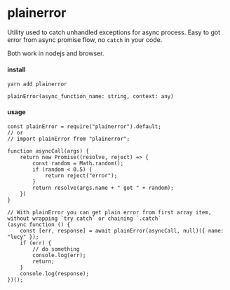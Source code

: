 # plainerror
Utility used to catch unhandled exceptions for async process. Easy to got error from async promise flow, no `catch` in your code.

Both work in nodejs and browser.

#### install

```
yarn add plainerror
```
```
plainError(async_function_name: string, context: any)
```
#### usage

```
const plainError = require("plainerror").default;
// or 
// import plainError from "plainerror"; 

function asyncCall(args) {
    return new Promise((resolve, reject) => {
        const random = Math.random();
        if (random < 0.5) {
            return reject("error");
        }
        return resolve(args.name + " got " + random);
    })
}

// With plainError you can get plain error from first array item, without wrapping `try catch` or chaining `.catch` 
(async function () {
    const [err, response] = await plainError(asyncCall, null)({ name: "lucy" });
    if (err) {
        // do something
        console.log(err);
        return;
    }
    console.log(response);
})();

```

